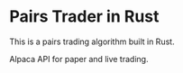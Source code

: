 # Pairs Trader in Rust

This is a pairs trading algorithm built in Rust. 

Alpaca API for paper and live trading.